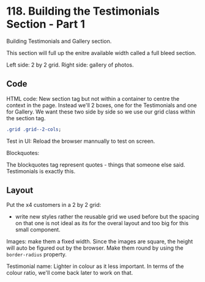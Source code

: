# 118. Building the Testimonials Section - Part 1

Building Testimonials and Gallery section.

This section will full up the enitre available width called a full bleed section.

Left side: 2 by 2 grid.
Right side: gallery of photos.

## Code

HTML code:
New section tag but not within a container to centre the context in the page. Instead we'll 2 boxes, one for the Testimonials and one for Gallery.
We want these two side by side so we use our grid class within the section tag.

```css
.grid .grid--2-cols;
```

Test in UI:
Reload the browser mannually to test on screen.

Blockquotes:

The blockquotes tag represent quotes - things that someone else said. Testimonials is exactly this.

## Layout

Put the x4 customers in a 2 by 2 grid:

- write new styles rather the reusable grid we used before but the spacing on that one is not ideal as its for the overal layout and too big for this small component.

Images:
make them a fixed width. Since the images are square, the height will auto be figured out by the browser. Make them round by using the `border-radius` property.

Testimonial name:
Lighter in colour as it less important. In terms of the colour ratio, we'll come back later to work on that.
